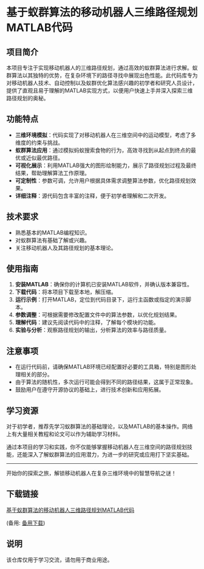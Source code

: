 # 基于蚁群算法的移动机器人三维路径规划MATLAB代码

## 项目简介

本项目专注于实现移动机器人的三维路径规划，通过高效的蚁群算法进行求解。蚁群算法以其独特的优势，在复杂环境下的路径寻找中展现出色性能。此代码库专为对移动机器人技术、自动控制以及蚁群优化算法感兴趣的初学者和研究人员设计，提供了直观且易于理解的MATLAB实现方式，以便用户快速上手并深入探索三维路径规划的奥秘。

## 功能特点

- **三维环境模拟**：代码实现了对移动机器人在三维空间中的运动模型，考虑了多维度的约束与挑战。
- **蚁群算法应用**：通过模拟蚂蚁搜索食物的行为，高效寻找到从起点到终点的最优或近似最优路径。
- **可视化展示**：利用MATLAB强大的图形绘制能力，展示了路径规划过程及最终结果，帮助理解算法工作原理。
- **可定制性**：参数可调，允许用户根据具体需求调整算法参数，优化路径规划效果。
- **详细注释**：源代码包含丰富的注释，便于初学者理解和二次开发。

## 技术要求

- 熟悉基本的MATLAB编程知识。
- 对蚁群算法有基础了解或兴趣。
- 关注移动机器人及其路径规划的基本理论。

## 使用指南

1. **安装MATLAB**：确保你的计算机已安装MATLAB软件，并确认版本兼容性。
2. **下载代码**：将本项目下载至本地，解压缩。
3. **运行示例**：打开MATLAB，定位到代码目录下，运行主函数或指定的演示脚本。
4. **参数调整**：可根据需要修改配置文件中的算法参数，以优化规划结果。
5. **理解代码**：建议先阅读代码中的注释，了解每个模块的功能。
6. **实验与分析**：观察路径规划的输出，分析算法的效率与路径质量。

## 注意事项

- 在运行代码前，请确保MATLAB环境已经配置好必要的工具箱，特别是图形处理相关的部分。
- 由于算法的随机性，多次运行可能会得到不同的路径结果，这属于正常现象。
- 鼓励用户在遵守开源协议的基础上，进行技术创新和应用拓展。

## 学习资源

对于初学者，推荐先学习蚁群算法的基础理论，以及MATLAB的基本操作。网络上有大量相关教程和论文可以作为辅助学习材料。

通过本项目的学习和实践，你不仅能够掌握移动机器人在三维空间的路径规划技能，还能深入了解蚁群算法的应用潜力，为进一步的研究或应用打下坚实基础。

---

开始你的探索之旅，解锁移动机器人在复杂三维环境中的智慧导航之谜！

## 下载链接
[基于蚁群算法的移动机器人三维路径规划MATLAB代码](https://pan.quark.cn/s/d3b53d33f060) 

(备用: [备用下载](https://pan.baidu.com/s/1o_qM8NN-D4xxXBc5O1Nq_Q?pwd=1234))

## 说明

该仓库仅用于学习交流，请勿用于商业用途。
